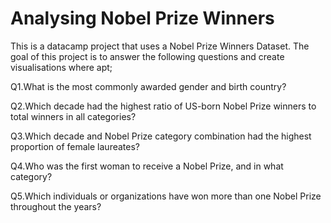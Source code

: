 # Analysing Nobel Prize Winners

This is a datacamp project that uses a Nobel Prize Winners Dataset.
The goal of this project is to answer the following questions and create visualisations where apt;
  
  Q1.What is the most commonly awarded gender and birth country?
     
  Q2.Which decade had the highest ratio of US-born Nobel Prize winners to total winners in all categories?
     
  Q3.Which decade and Nobel Prize category combination had the highest proportion of female laureates?

  Q4.Who was the first woman to receive a Nobel Prize, and in what category?

  Q5.Which individuals or organizations have won more than one Nobel Prize throughout the years?
